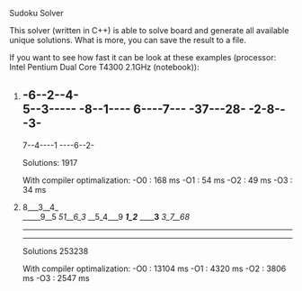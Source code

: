 Sudoku Solver

This solver (written in C++) is able to solve board and generate all available
unique solutions. What is more, you can save the result to a file.

If you want to see how fast it can be look at these examples
(processor: Intel Pentium Dual Core T4300 2.1GHz (notebook)):

1)	
	-6--2--4-				
	5--3-----
	-8--1----
	6----7---
	-37---28-
	-2-8---3-
	---------
	7--4----1
	----6--2-
	
	Solutions: 1917
	
	With compiler optimalization:
		-O0 : 168 ms
		-O1 : 54 ms
		-O2 : 49 ms
		-O3 : 34 ms
		
2)  8___3__4_				
    _____9__5
    _51__6_3_
    __5_4___9
    ___1_2___
    ______3__
    _3_7__68_
    _________
    _________
	
	Solutions 253238
	
	With compiler optimalization:
		-O0 : 13104 ms
		-O1 : 4320 ms
		-O2 : 3806 ms
		-O3 : 2547 ms
